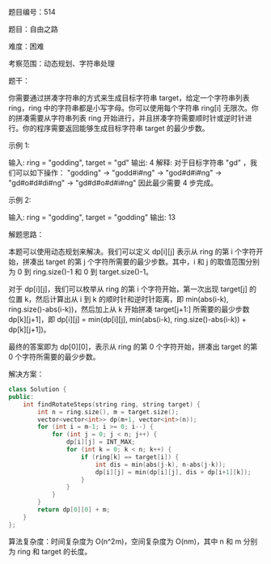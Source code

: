 题目编号：514

题目：自由之路

难度：困难

考察范围：动态规划、字符串处理

题干：

你需要通过拼凑字符串的方式来生成目标字符串 target，给定一个字符串列表 ring，ring 中的字符串都是小写字母。你可以使用每个字符串 ring[i] 无限次。你的拼凑需要从字符串列表 ring 开始进行，并且拼凑字符需要顺时针或逆时针进行。你的程序需要返回能够生成目标字符串 target 的最少步数。

示例 1:

输入: ring = "godding", target = "gd"
输出: 4
解释:
对于目标字符串 "gd" ，我们可以如下操作：
"godding" -> "godd#i#ng" -> "god#d#i#ng" -> "gd#o#d#di#ng" -> "gd#d#o#d#i#ng"
因此最少需要 4 步完成。

示例 2:

输入: ring = "godding", target = "godding"
输出: 13

解题思路：

本题可以使用动态规划来解决。我们可以定义 dp[i][j] 表示从 ring 的第 i 个字符开始，拼凑出 target 的第 j 个字符所需要的最少步数。其中，i 和 j 的取值范围分别为 0 到 ring.size()-1 和 0 到 target.size()-1。

对于 dp[i][j]，我们可以枚举从 ring 的第 i 个字符开始，第一次出现 target[j] 的位置 k，然后计算出从 i 到 k 的顺时针和逆时针距离，即 min(abs(i-k), ring.size()-abs(i-k))，然后加上从 k 开始拼凑 target[j+1:] 所需要的最少步数 dp[k][j+1]，即 dp[i][j] = min(dp[i][j], min(abs(i-k), ring.size()-abs(i-k)) + dp[k][j+1])。

最终的答案即为 dp[0][0]，表示从 ring 的第 0 个字符开始，拼凑出 target 的第 0 个字符所需要的最少步数。

解决方案：

```cpp
class Solution {
public:
    int findRotateSteps(string ring, string target) {
        int n = ring.size(), m = target.size();
        vector<vector<int>> dp(m+1, vector<int>(n));
        for (int i = m-1; i >= 0; i--) {
            for (int j = 0; j < n; j++) {
                dp[i][j] = INT_MAX;
                for (int k = 0; k < n; k++) {
                    if (ring[k] == target[i]) {
                        int dis = min(abs(j-k), n-abs(j-k));
                        dp[i][j] = min(dp[i][j], dis + dp[i+1][k]);
                    }
                }
            }
        }
        return dp[0][0] + m;
    }
};
```

算法复杂度：时间复杂度为 O(n^2m)，空间复杂度为 O(nm)，其中 n 和 m 分别为 ring 和 target 的长度。